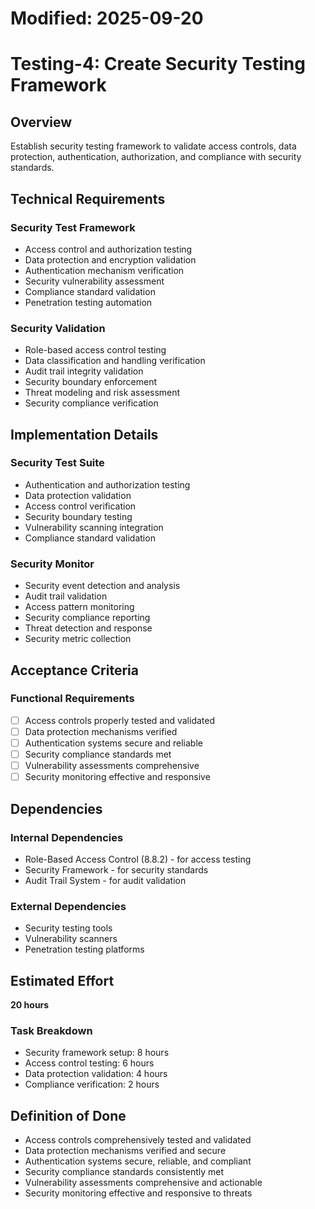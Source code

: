 # Modified: 2025-09-20

# Testing-4: Create Security Testing Framework

## Overview
Establish security testing framework to validate access controls, data protection, authentication, authorization, and compliance with security standards.

## Technical Requirements

### Security Test Framework
- Access control and authorization testing
- Data protection and encryption validation
- Authentication mechanism verification
- Security vulnerability assessment
- Compliance standard validation
- Penetration testing automation

### Security Validation
- Role-based access control testing
- Data classification and handling verification
- Audit trail integrity validation
- Security boundary enforcement
- Threat modeling and risk assessment
- Security compliance verification

## Implementation Details

### Security Test Suite
- Authentication and authorization testing
- Data protection validation
- Access control verification
- Security boundary testing
- Vulnerability scanning integration
- Compliance standard validation

### Security Monitor
- Security event detection and analysis
- Audit trail validation
- Access pattern monitoring
- Security compliance reporting
- Threat detection and response
- Security metric collection

## Acceptance Criteria

### Functional Requirements
- [ ] Access controls properly tested and validated
- [ ] Data protection mechanisms verified
- [ ] Authentication systems secure and reliable
- [ ] Security compliance standards met
- [ ] Vulnerability assessments comprehensive
- [ ] Security monitoring effective and responsive

## Dependencies

### Internal Dependencies
- Role-Based Access Control (8.8.2) - for access testing
- Security Framework - for security standards
- Audit Trail System - for audit validation

### External Dependencies
- Security testing tools
- Vulnerability scanners
- Penetration testing platforms

## Estimated Effort
**20 hours**

### Task Breakdown
- Security framework setup: 8 hours
- Access control testing: 6 hours
- Data protection validation: 4 hours
- Compliance verification: 2 hours

## Definition of Done
- Access controls comprehensively tested and validated
- Data protection mechanisms verified and secure
- Authentication systems secure, reliable, and compliant
- Security compliance standards consistently met
- Vulnerability assessments comprehensive and actionable
- Security monitoring effective and responsive to threats
